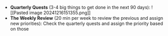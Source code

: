
- **Quarterly Quests** (3-4 big things to get done in the next  90 days): ![[Pasted image 20241216151355.png]]
- **The Weekly Review** (20 min per week to review the previous and assign new priorities): Check the quarterly quests and assign the priority based on those